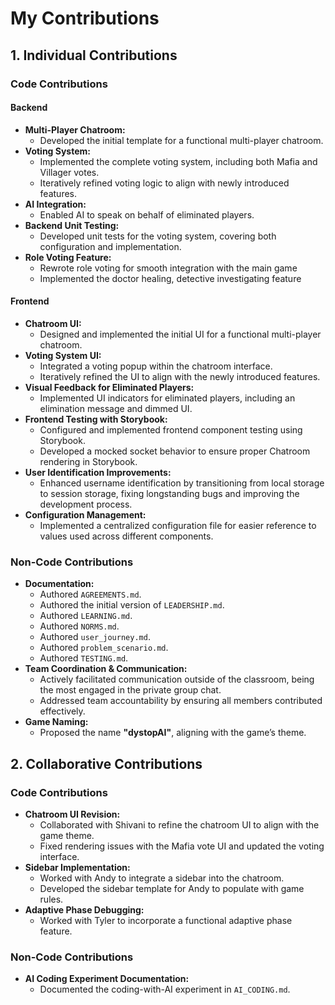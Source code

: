 # My Contributions

## 1. Individual Contributions

### Code Contributions

#### Backend
- **Multi-Player Chatroom:**
  - Developed the initial template for a functional multi-player chatroom.
- **Voting System:**
  - Implemented the complete voting system, including both Mafia and Villager votes.
  - Iteratively refined voting logic to align with newly introduced features.
- **AI Integration:**
  - Enabled AI to speak on behalf of eliminated players.
- **Backend Unit Testing:**
  - Developed unit tests for the voting system, covering both configuration and implementation.
- **Role Voting Feature:**
  - Rewrote role voting for smooth integration with the main game
  - Implemented the doctor healing, detective investigating feature

#### Frontend
- **Chatroom UI:**
  - Designed and implemented the initial UI for a functional multi-player chatroom.
- **Voting System UI:**
  - Integrated a voting popup within the chatroom interface.
  - Iteratively refined the UI to align with the newly introduced features.
- **Visual Feedback for Eliminated Players:**
  - Implemented UI indicators for eliminated players, including an elimination message and dimmed UI.
- **Frontend Testing with Storybook:**
  - Configured and implemented frontend component testing using Storybook.
  - Developed a mocked socket behavior to ensure proper Chatroom rendering in Storybook.
- **User Identification Improvements:**
  - Enhanced username identification by transitioning from local storage to session storage, fixing longstanding bugs and improving the development process.
- **Configuration Management:**
  - Implemented a centralized configuration file for easier reference to values used across different components.

### Non-Code Contributions

- **Documentation:**
  - Authored `AGREEMENTS.md`.
  - Authored the initial version of `LEADERSHIP.md`.
  - Authored `LEARNING.md`.
  - Authored `NORMS.md`.
  - Authored `user_journey.md`.
  - Authored `problem_scenario.md`.
  - Authored `TESTING.md`.
- **Team Coordination & Communication:**
  - Actively facilitated communication outside of the classroom, being the most engaged in the private group chat.
  - Addressed team accountability by ensuring all members contributed effectively.
- **Game Naming:**
  - Proposed the name **"dystopAI"**, aligning with the game’s theme.

## 2. Collaborative Contributions

### Code Contributions
- **Chatroom UI Revision:**
  - Collaborated with Shivani to refine the chatroom UI to align with the game theme.
  - Fixed rendering issues with the Mafia vote UI and updated the voting interface.
- **Sidebar Implementation:**
  - Worked with Andy to integrate a sidebar into the chatroom.
  - Developed the sidebar template for Andy to populate with game rules.
- **Adaptive Phase Debugging:**
  - Worked with Tyler to incorporate a functional adaptive phase feature.

### Non-Code Contributions
- **AI Coding Experiment Documentation:**
  - Documented the coding-with-AI experiment in `AI_CODING.md`.

